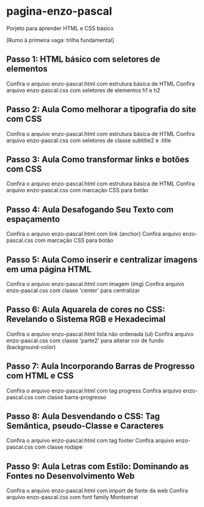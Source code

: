 # pagina-enzo-pascal
Porjeto para aprender HTML e CSS básico

[Rumo à primeira vaga: trilha fundamental]

## Passo 1: HTML básico com seletores de elementos
Confira o arquivo enzo-pascal.html com estrutura básica de HTML
Confira  arquivo enzo-pascal.css com seletores de elementos h1 e h2

## Passo 2: Aula Como melhorar a tipografia do site com CSS
Confira o arquivo enzo-pascal.html com estrutura básica de HTML
Confira  arquivo enzo-pascal.css com seletores de classe subtitle2 e .title

## Passo 3: Aula Como transformar links e botões com CSS
Confira o arquivo enzo-pascal.html com estrutura básica de HTML
Confira  arquivo enzo-pascal.css com marcação CSS para botão

## Passo 4: Aula Desafogando Seu Texto com espaçamento
Confira o arquivo enzo-pascal.html com link (anchor)
Confira  arquivo enzo-pascal.css com marcação CSS para botão 
## Passo 5: Aula Como inserir e centralizar imagens em uma página HTML
Confira o arquivo enzo-pascal.html com imagem (img)
Confira  arquivo enzo-pascal.css com classe 'center' para centralizar

## Passo 6: Aula Aquarela de cores no CSS: Revelando o Sistema RGB e Hexadecimal
Confira o arquivo enzo-pascal.html lista não ordenada (ul)
Confira  arquivo enzo-pascal.css com classe 'parte2' para alterar cor de fundo (background-color)

## Passo 7: Aula Incorporando Barras de Progresso com HTML e CSS
Confira o arquivo enzo-pascal.html com tag progress
Confira  arquivo enzo-pascal.css com classe barra-progresso

## Passo 8: Aula Desvendando o CSS: Tag Semântica, pseudo-Classe e Caracteres
Confira o arquivo enzo-pascal.html com tag footer
Confira  arquivo enzo-pascal.css com classe rodape

## Passo 9: Aula Letras com Estilo: Dominando as Fontes no Desenvolvimento Web
Confira o arquivo enzo-pascal.html com import de fonte da web
Confira  arquivo enzo-pascal.css com font family Montserrat